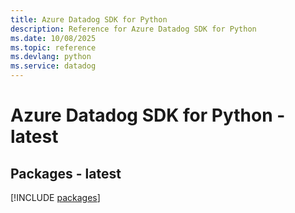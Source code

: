 ```yaml
---
title: Azure Datadog SDK for Python
description: Reference for Azure Datadog SDK for Python
ms.date: 10/08/2025
ms.topic: reference
ms.devlang: python
ms.service: datadog
---
```

# Azure Datadog SDK for Python - latest
## Packages - latest
[!INCLUDE [packages](datadog-index.md)]